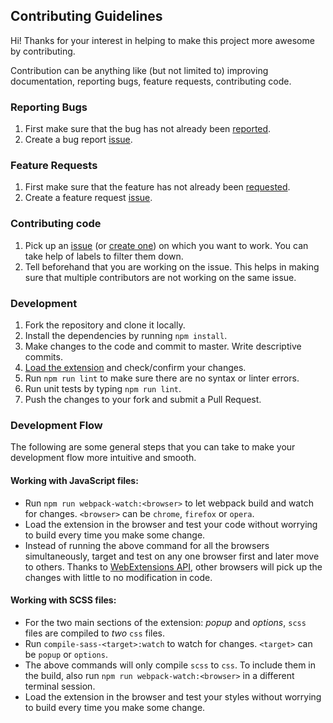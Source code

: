 ## Contributing Guidelines
Hi! Thanks for your interest in helping to make this project more awesome by contributing.

Contribution can be anything like (but not limited to) improving documentation, reporting bugs, feature requests, contributing code.

### Reporting Bugs
1. First make sure that the bug has not already been [reported](https://github.com/creativecommons/ccsearch-browser-extension/issues).
2. Create a bug report [issue](https://github.com/creativecommons/ccsearch-browser-extension/issues/new?template=bug_report.md).

### Feature Requests
1. First make sure that the feature has not already been [requested](https://github.com/creativecommons/ccsearch-browser-extension/issues).
2. Create a feature request [issue](https://github.com/creativecommons/ccsearch-browser-extension/issues/new?template=feature_request.md).

### Contributing code
1. Pick up an [issue](https://github.com/creativecommons/ccsearch-browser-extension/issues) (or [create one](https://github.com/creativecommons/ccsearch-browser-extension/issues/new/choose)) on which you want to work. You
can take help of labels to filter them down.
2. Tell beforehand that you are working on the issue. This helps in making sure that multiple contributors are not working on the same issue.

### Development
1. Fork the repository and clone it locally.
2. Install the dependencies by running `npm install`.
3. Make changes to the code and commit to master. Write descriptive commits.
4. [Load the extension](https://github.com/creativecommons/ccsearch-browser-extension#installation-from-source) and check/confirm your changes.
5. Run `npm run lint` to make sure there are no syntax or linter errors.
6. Run unit tests by typing `npm run lint`.
7. Push the changes to your fork and submit a Pull Request.

### Development Flow
The following are some general steps that you can take to make your development flow more intuitive and smooth.

#### Working with JavaScript files:
- Run `npm run webpack-watch:<browser>` to let webpack build and watch for changes. `<browser>` can be `chrome`, `firefox` or `opera`.
- Load the extension in the browser and test your code without worrying to build every time you make some change. 
- Instead of running the above command for all the browsers simultaneously, target and test on any one browser first and later move to others. Thanks to [WebExtensions API](https://developer.mozilla.org/en-US/docs/Mozilla/Add-ons/WebExtensions), other browsers will pick up the changes with little to no modification in code.

#### Working with SCSS files:
- For the two main sections of the extension: _popup_ and _options_, `scss` files are compiled to _two_ `css` files.
- Run `compile-sass-<target>:watch` to watch for changes. `<target>` can be `popup` or `options`.
- The above commands will only compile `scss` to `css`. To include them in the build, also run `npm run webpack-watch:<browser>` in a different terminal session.
- Load the extension in the browser and test your styles without worrying to build every time you make some change.
